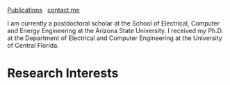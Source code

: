 <a href="https://scholar.google.com/scholar?hl=en&as_sdt=0%2C3&q=pouria+saidi&btnG=">Publications</a>  &nbsp; 
[contact me](pouria-saidi.github.io/contact.md/)

I am currently a postdoctoral scholar at the School of Electrical, Computer and Energy Engineering at the Arizona State University. I received my Ph.D. at the Department of Electrical and Computer Engineering at the University of Central Florida.
# Research Interests

